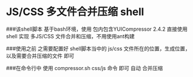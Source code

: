 # JS/CSS 多文件合并压缩 shell

###该shell脚本 基于bash环境，使用 包内包含YUICompressor 2.4.2 直接使用shell 实现 多JS/CSS 文件合并和压缩，不用使用ant构建

###使用之前 之需要配置好 shell脚本当中的  js/css 文件所在的位置，生成位置，以及需要合并压缩的文件 即可

###在命令行中 使用 compressor.sh css/js 命令  即可 自动 合并压缩
